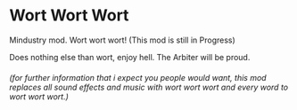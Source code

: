 # Wort Wort Wort
Mindustry mod. Wort wort wort! (This mod is still in Progress)

Does nothing else than wort, enjoy hell. The Arbiter will be proud.

###### (for further information that i expect you people would want, this mod replaces all sound effects and music with wort wort wort and every word to wort wort wort.) 
